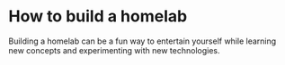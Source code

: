 # How to build a homelab
Building a homelab can be a fun way to entertain yourself while learning new concepts and experimenting with new technologies.
